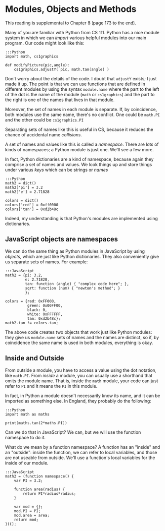 # Modules, Objects and Methods

This reading is supplemental to Chapter 8 (page 173 to the end).

Many of you are familiar with Python from CS 111. Python has a nice module
system in which we can *import* various helpful modules into our main
program. Our code might look like this:

```
:::Python
import math, cs1graphics

def modifyPicture(pic,angle):
    cs1graphics.adjustY( pic, math.tan(angle) )
```

Don't worry about the details of the code. I doubt that `adjustY` exists;
I just made it up. The point is that we can use functions that are defined
in different modules by using the syntax `module.name` where the part to
the left of the dot is the name of the module (`math` or `cs1graphics`)
and the part to the right is one of the names that lives in that module.

Moreover, the set of names in each module is separate. If, by coincidence,
both modules use the same name, there's no conflict. One could be
`math.PI` and the other could be `cs1graphics.PI`

Separating sets of names like this is useful in CS, because it reduces the
chance of accidental name *collisions*.

A set of names and values like this is called a *namespace*. There are
lots of kinds of namespaces; a Python module is just one. We'll see a few
more.

In fact, Python dictionaries are a kind of namespace, because again they
comprise a set of names and values. We look things up and store things
under various *keys* which can be strings or *names*

```
:::Python
math2 = dict()
math2['pi'] = 3.2
math2['e'] = 2.71828

colors = dict()
colors['red'] = 0xff0000
colors['tan'] = 0xd2b48c
```

Indeed, my understanding is that Python's modules are implemented using
dictionaries.

## JavaScript objects are namespaces

We can do the same thing as Python modules in JavaScript by using
*objects*, which are just like Python dictionaries. They also conveniently
give us separate sets of names. For example:

```
:::JavaScript
math2 = {pi: 3.2,
         e: 2.71828,
         tan: function (angle) { "complex code here"; },
         sqrt: function (num) { "newton's method"; }
         };

colors = {red: 0xFF000,
          green: 0x00FF00,
          black: 0,
          white: 0xFFFFFF,
          tan: 0xd2b48c};
math2.tan != colors.tan;
```

The above code creates two objects that work just like Python modules:
they give us `module.name` sets of names and the names are distinct, so
if, by coincidence the same name is used in both modules, everything is
okay.

## Inside and Outside

From outside a module, you have to access a value using the dot notation,
like `math.PI`.  From *inside* a module, you can usually use a shorthand
that omits the module name. That is, inside the `math` module, your code
can just refer to `PI` and it means the `PI` in this module.

In fact, in Python a module doesn't necessarily know its name, and it can
be imported as something else. In England, they probably do the following:

```
:::Python
import math as maths

print(maths.tan(2*maths.PI))
```

Can we do that in JavaScript? We can, but we will use the function
namespace to do it.

What do we mean by a function namespace? A function has an "inside" and an
"outside": inside the function, we can refer to local variables, and those
are not useable from outside.  We'll use a function's local variables for
the inside of our module.

```
:::JavaScript
math2 = (function namespace() {
    var PI = 3.2;

    function area(radius) {
        return PI*radius*radius;
    }

    var mod = {};
    mod.PI = PI;
    mod.area = area;
    return mod;
})();
```



